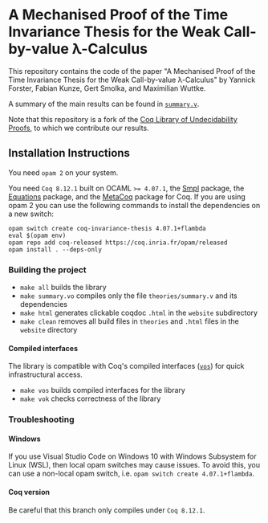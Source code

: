 # A Mechanised Proof of the Time Invariance Thesis for the Weak Call-by-value λ-Calculus

This repository contains the code of the paper "A Mechanised Proof of the Time Invariance Thesis for the Weak Call-by-value λ-Calculus" by Yannick Forster, Fabian Kunze, Gert Smolka, and Maximilian Wuttke.

A summary of the main results can be found in [`summary.v`](theories/summary.v).

Note that this repository is a fork of the [Coq Library of Undecidability Proofs](https://github.com/uds-psl/coq-library-undecidability/), to which we contribute our results.

## Installation Instructions

You need `opam 2` on your system.

You need `Coq 8.12.1` built on OCAML `>= 4.07.1`, the [Smpl](https://github.com/uds-psl/smpl) package, the [Equations](https://mattam82.github.io/Coq-Equations/) package, and the [MetaCoq](https://metacoq.github.io/metacoq/) package for Coq. If you are using opam 2 you can use the following commands to install the dependencies on a new switch:

```
opam switch create coq-invariance-thesis 4.07.1+flambda
eval $(opam env)
opam repo add coq-released https://coq.inria.fr/opam/released
opam install . --deps-only
```

### Building the project

- `make all` builds the library
- `make summary.vo` compiles only the file `theories/summary.v` and its dependencies
- `make html` generates clickable coqdoc `.html` in the `website` subdirectory
- `make clean` removes all build files in `theories` and `.html` files in the `website` directory

#### Compiled interfaces

The library is compatible with Coq's compiled interfaces ([`vos`](https://coq.inria.fr/refman/practical-tools/coq-commands.html#compiled-interfaces-produced-using-vos)) for quick infrastructural access.

- `make vos` builds compiled interfaces for the library
- `make vok` checks correctness of the library 

### Troubleshooting

#### Windows

If you use Visual Studio Code on Windows 10 with Windows Subsystem for Linux (WSL), then local opam switches may cause issues.
To avoid this, you can use a non-local opam switch, i.e. `opam switch create 4.07.1+flambda`.

#### Coq version

Be careful that this branch only compiles under `Coq 8.12.1`. 
